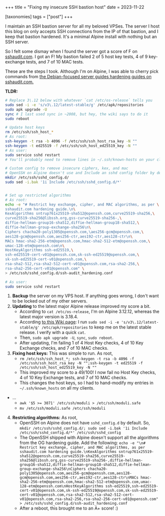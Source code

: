 +++
title = "Fixing my insecure SSH bastion host"
date = 2023-11-22

[taxonomies]
tags = ["post"]
+++

I maintain an SSH bastion server for all my beloved VPSes. The server I host this blog on only accepts SSH connections from the IP of that bastion, and I keep that bastion hardened. It's a minimal Alpine install with nothing but an SSH server.

So I felt some dismay when I found the server got a score of F on [sshaudit.com](https://www.sshaudit.com/). I got an F! My bastion failed 2 of 5 host key tests, 4 of 9 key-exchange tests, and 7 of 10 MAC tests. 

These are the steps I took. Although I'm on Alpine, I was able to cherry pick commands from [the Debian-focused server guides hardening guides on sshaudit.com.](https://www.ssh-audit.com/hardening_guides.html)

**TLDR:**

```sh
# Replace 3\.12 below with whatever `cat /etc/os-release` tells you
sudo sed -i -e 's/v3\.12/latest-stable/g' /etc/apk/repositories
sudo apk upgrade -U
sync # I last used sync in ~2008, but hey, the wiki says to do it
sudo reboot

# Update host keys
rm /etc/ssh/ssh_host_*
# As root:
ssh-keygen -t rsa -b 4096 -f /etc/ssh/ssh_host_rsa_key -N ""
ssh-keygen -t ed25519 -f /etc/ssh/ssh_host_ed25519_key -N ""
# As user:
sudo service sshd restart
# You'll probably need to remove lines in ~/.ssh/known-hosts on your client machines

# Custom config to remove insecure ciphers, kex, and mac
# OpenSSH on Alpine doesn't use and Include an sshd config folder by default, so make one
mkdir /etc/ssh/sshd_config.d/
sudo sed -i.bak '1i Include /etc/ssh/sshd_config.d/*'


# Set up restricted algorithms
# As root:
echo -e "# Restrict key exchange, cipher, and MAC algorithms, as per \
sshaudit.com hardening guide.\n\
KexAlgorithms sntrup761x25519-sha512@openssh.com,curve25519-sha256,\
curve25519-sha256@libssh.org,gss-curve25519-sha256-,\
diffie-hellman-group16-sha512,diffie-hellman-group18-sha512,\
diffie-hellman-group-exchange-sha256\n\
Ciphers chacha20-poly1305@openssh.com,\aes256-gcm@openssh.com,\
aes128-gcm@openssh.com,aes256-ctr,aes192-ctr,aes128-ctr\n\
MACs hmac-sha2-256-etm@openssh.com,hmac-sha2-512-etm@openssh.com,\
umac-128-etm@openssh.com\n\
HostKeyAlgorithms ssh-ed25519,\
ssh-ed25519-cert-v01@openssh.com,sk-ssh-ed25519@openssh.com,\
sk-ssh-ed25519-cert-v01@openssh.com,\
rsa-sha2-512,rsa-sha2-512-cert-v01@openssh.com,rsa-sha2-256,\
rsa-sha2-256-cert-v01@openssh.com" \
> /etc/ssh/sshd_config.d/ssh-audit_hardening.conf

# As user:
sudo service sshd restart
```

<!-- more -->


1. **Backup** the server on my VPS host. If anything goes wrong, I don't want to be locked out of my other servers.
2. **Updating** to the latest major Alpine release improved my score a bit.
    - According to `cat /etc/os-release`, I'm on Alpine 3.12.12, whereas the latest major version is 3.18.4.
    - According [to this Wiki page](https://wiki.alpinelinux.org/wiki/Include:Upgrading_to_latest_release): I run `sudo sed -i -e 's/v3\.12/latest-stable/g' /etc/apk/repositories` to keep me on the latest stable release. I verify with a quick `cat`.
    - Then, `sudo apk upgrade -U`, `sync`, `sudo reboot`.
    - After updating, I'm failing 1 of 4 Host Key checks, 4 of 10 Key Exchange checks, and 7 of 10 MAC checks.
3. **Fixing host keys:** This was simple to run. As root,
    - `rm /etc/ssh/ssh_host_*; ssh-keygen -t rsa -b 4096 -f /etc/ssh/ssh_host_rsa_key -N "";ssh-keygen -t ed25519 -f /etc/ssh/ssh_host_ed25519_key -N ""`
    - This improved my score to a 49/100! I now fail no Host Key checks, 4 of 10 Key Exchange tests, and 7 of 10 MAC checks.
    - This changes the host keys, so I had to hand-modify my entries in `~/.ssh/known_hosts` on all my clients. 
- ...
    - `awk '$5 >= 3071' /etc/ssh/moduli > /etc/ssh/moduli.safe`
    - `mv /etc/ssh/moduli.safe /etc/ssh/moduli`
4. **Restricting algorithms:** As root,
    - OpenSSH on Alpine does not have `sshd_config.d` by default. So, `mkdir /etc/ssh/sshd_config.d/; sudo sed -i.bak '1i Include /etc/ssh/sshd_config.d/*' /etc/ssh/sshd_config`
    - The OpenSSH shipped with Alpine doesn't support all the algorithms from the OG hardening guide. Add the following: ```echo -e "\n# Restrict key exchange, cipher, and MAC algorithms, as per sshaudit.com hardening guide.\nKexAlgorithms sntrup761x25519-sha512@openssh.com,curve25519-sha256,curve25519-sha256@libssh.org,gss-curve25519-sha256-,diffie-hellman-group16-sha512,diffie-hellman-group18-sha512,diffie-hellman-group-exchange-sha256\nCiphers chacha20-poly1305@openssh.com,aes256-gcm@openssh.com,aes128-gcm@openssh.com,aes256-ctr,aes192-ctr,aes128-ctr\nMACs hmac-sha2-256-etm@openssh.com,hmac-sha2-512-etm@openssh.com,umac-128-etm@openssh.com\nHostKeyAlgorithms ssh-ed25519,ssh-ed25519-cert-v01@openssh.com,sk-ssh-ed25519@openssh.com,sk-ssh-ed25519-cert-v01@openssh.com,rsa-sha2-512,rsa-sha2-512-cert-v01@openssh.com,rsa-sha2-256,rsa-sha2-256-cert-v01@openssh.com" > /etc/ssh/sshd_config.d/ssh-audit_hardening.conf```
    - After a reboot, this brought me to an A+ score! :)